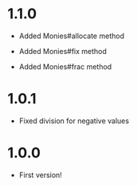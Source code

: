 # 1.1.0

* Added Monies#allocate method

* Added Monies#fix method

* Added Monies#frac method

# 1.0.1

* Fixed division for negative values

# 1.0.0

* First version!
